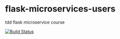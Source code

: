 # flask-microservices-users
tdd flask microservice course

[![Build Status](https://travis-ci.org/cnych/flask-microservices-users.svg?branch=master)](https://travis-ci.org/cnych/flask-microservices-users)

